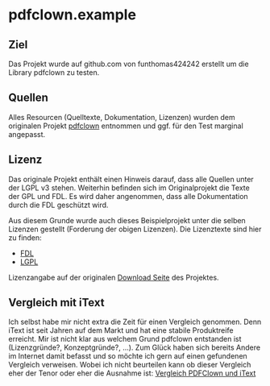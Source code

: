 pdfclown.example
================

Ziel
----
Das Projekt wurde auf github.com von funthomas424242 erstellt um die Library pdfclown zu testen.

Quellen
-------

Alles Resourcen (Quelltexte, Dokumentation, Lizenzen) wurden dem originalen Projekt 
[pdfclown](https://sourceforge.net/projects/clown) entnommen und ggf. für den Test marginal angepasst.

Lizenz
------
Das originale Projekt enthält einen Hinweis darauf, dass alle Quellen unter der LGPL v3 stehen. Weiterhin
befinden sich im Originalprojekt die Texte der GPL und FDL. Es wird daher angenommen, dass alle Dokumentation
durch die FDL geschützt wird.

Aus diesem Grunde wurde auch dieses Beispielprojekt unter die selben Lizenzen gestellt (Forderung der obigen Lizenzen).
Die Lizenztexte sind hier zu finden:

* [FDL](./licenses/fdl.html)
* [LGPL](./licenses/lgpl.html)

Lizenzangabe auf der originalen [Download Seite](http://www.stefanochizzolini.it/en/projects/clown/downloads.html)
des Projektes. 

Vergleich mit iText
-------------------

Ich selbst habe mir nicht extra die Zeit für einen Vergleich genommen. Denn iText ist seit Jahren auf dem Markt und hat eine stabile Produktreife erreicht. Mir ist nicht klar aus welchem Grund pdfclown entstanden ist (Lizenzgründe?, Konzeptgründe?, ...). Zum Glück haben sich bereits Andere im Internet damit befasst und so möchte ich gern auf einen gefundenen Vergleich verweisen. Wobei ich nicht beurteilen kann ob dieser Vergleich eher der Tenor oder eher die Ausnahme ist: [Vergleich PDFClown und iText](http://byitcurious.blogspot.de/2009/04/choosing-between-pdf-clown-and-itext.html)
